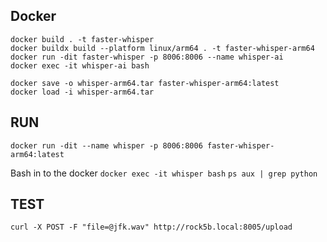 ## Docker 

```
docker build . -t faster-whisper
docker buildx build --platform linux/arm64 . -t faster-whisper-arm64
docker run -dit faster-whisper -p 8006:8006 --name whisper-ai
docker exec -it whisper-ai bash
```

```
docker save -o whisper-arm64.tar faster-whisper-arm64:latest
docker load -i whisper-arm64.tar
```

## RUN

`docker run -dit --name whisper -p 8006:8006 faster-whisper-arm64:latest`

Bash in to the docker
`docker exec -it whisper bash`
`ps aux | grep python`

## TEST

`curl -X POST -F "file=@jfk.wav" http://rock5b.local:8005/upload`
